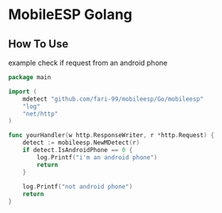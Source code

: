 # MobileESP Golang

## How To Use

example check if request from an android phone
```go
package main

import (
	mdetect "github.com/fari-99/mobileesp/Go/mobileesp"
	"log"
	"net/http"
)

func yourHandler(w http.ResponseWriter, r *http.Request) {
	detect := mobileesp.NewMDetect(r)
	if detect.IsAndroidPhone == 0 {
		log.Printf("i'm an android phone")
		return
	}
	
	log.Printf("not android phone")
	return
}

```